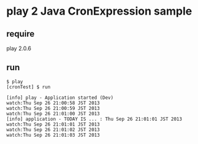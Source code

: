 # play 2 Java CronExpression sample

## require

play 2.0.6

## run

```
$ play
[cronTest] $ run

[info] play - Application started (Dev)
watch:Thu Sep 26 21:00:58 JST 2013
watch:Thu Sep 26 21:00:59 JST 2013
watch:Thu Sep 26 21:01:00 JST 2013
[info] application - TODAY IS ... : Thu Sep 26 21:01:01 JST 2013
watch:Thu Sep 26 21:01:01 JST 2013
watch:Thu Sep 26 21:01:02 JST 2013
watch:Thu Sep 26 21:01:03 JST 2013
```


